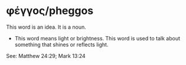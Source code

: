 # φέγγος/pheggos
This word is an idea. It is a noun.
* This word means light or brightness. This word is used to talk about something that shines or reflects light.

See: Matthew 24:29; Mark 13:24
